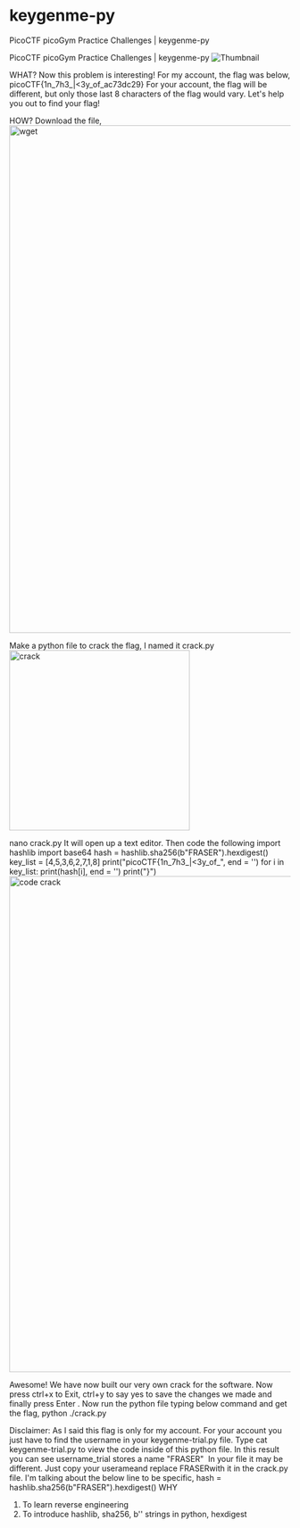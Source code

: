 # keygenme-py
PicoCTF picoGym Practice Challenges | keygenme-py


PicoCTF picoGym Practice Challenges | keygenme-py
![Thumbnail](https://user-images.githubusercontent.com/111799231/188763360-4fc2dedc-f451-4faa-be98-959ff663a919.jpg)


WHAT?
Now this problem is interesting! For my account, the flag was below,
picoCTF{1n_7h3_|<3y_of_ac73dc29}
For your account, the flag will be different, but only those last 8 characters of the flag would vary. Let's help you out to find your flag!

HOW?
Download the file,
<img width="910" alt="wget" src="https://user-images.githubusercontent.com/111799231/188763224-e673efae-a6e1-482f-a6f5-de1816a2be1f.png">

Make a python file to crack the flag, I named it crack.py
<img width="323" alt="crack" src="https://user-images.githubusercontent.com/111799231/188763284-59e990f5-1548-4c90-ba96-dd17112cd4b6.png">

nano crack.py
It will open up a text editor. Then code the following
import hashlib
import base64
hash = hashlib.sha256(b"FRASER").hexdigest()
key_list = [4,5,3,6,2,7,1,8]
print("picoCTF{1n_7h3_|<3y_of_", end = '')
for i in key_list:
  print(hash[i], end = '')
print("}")
<img width="889" alt="code crack" src="https://user-images.githubusercontent.com/111799231/188763328-9f5dea13-50a7-437e-ae52-7bd6ee5eda6f.png">

Awesome! We have now built our very own crack for the software. Now press ctrl+x to Exit, ctrl+y to say yes to save the changes we made and finally press Enter .
Now run the python file typing below command and get the flag,
python ./crack.py

Disclaimer: As I said this flag is only for my account. For your account you just have to find the username in your keygenme-trial.py file.
Type cat keygenme-trial.py to view the code inside of this python file.
In this result you can see username_trial stores a name "FRASER" 
In your file it may be different. Just copy your userameand replace FRASERwith it in the crack.py file. I'm talking about the below line to be specific,
hash = hashlib.sha256(b"FRASER").hexdigest()
WHY
1. To learn reverse engineering
2. To introduce hashlib, sha256, b'' strings in python, hexdigest
